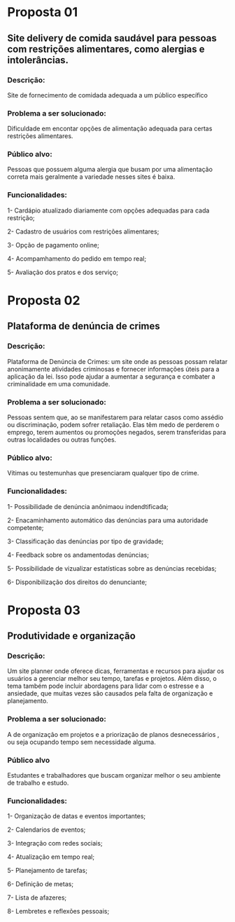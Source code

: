 # Proposta 01

## Site delivery de comida saudável para pessoas com restrições alimentares, como alergias e intolerâncias.

### Descrição: 
Site de fornecimento de comidada adequada a um público específico 

### Problema a ser solucionado:
Dificuldade em encontar opções de alimentação  adequada para certas restrições alimentares.

### Público alvo:
 Pessoas que possuem alguma alergia  que busam por uma alimentação correta mais geralmente a variedade nesses sites é baixa.

### Funcionalidades:
1- Cardápio atualizado diariamente com opções adequadas para cada restrição;

2- Cadastro de usuários com restrições alimentares;

3- Opção de pagamento online;

4- Acompamhamento do pedido em tempo real;

5- Avaliação dos pratos e dos serviço;

# Proposta 02

## Plataforma de denúncia de crimes

### Descrição:
Plataforma de Denúncia de Crimes: um site onde as pessoas possam relatar anonimamente atividades criminosas e fornecer informações úteis para a aplicação da lei. Isso pode ajudar a aumentar a segurança e combater a criminalidade em uma comunidade.

### Problema a ser solucionado:
Pessoas sentem que, ao se manifestarem para relatar casos como assédio ou discriminação, podem sofrer retaliação. Elas têm medo de perderem o emprego, terem aumentos ou promoções negados, serem transferidas para outras localidades ou outras funções.

### Público alvo:
Vítimas ou testemunhas que presenciaram qualquer tipo de crime.

### Funcionalidades:
1- Possibilidade de denúncia anônimaou indendtificada; 

2- Enacaminhamento automático das denúncias para uma autoridade competente;

3- Classificação das denúncias por  tipo de gravidade;

4- Feedback  sobre os andamentodas denúncias;

5- Possibilidade de vizualizar estatísticas sobre as denúncias recebidas;

6- Disponibilização dos direitos do denunciante;

# Proposta 03

## Produtividade e organização 

### Descrição:
Um site planner onde oferece dicas, ferramentas e recursos para ajudar os usuários a gerenciar melhor seu tempo, tarefas e projetos. Além disso, o tema também pode incluir abordagens para lidar com o estresse e a ansiedade, que muitas vezes são causados pela falta de organização e planejamento.

### Problema a ser solucionado:
A de organização em projetos e a priorização de planos desnecessários , ou seja ocupando tempo sem necessidade alguma.

### Público alvo 
 Estudantes e trabalhadores que buscam organizar melhor o seu ambiente de trabalho e estudo.

### Funcionalidades:
1- Organização de datas e eventos importantes; 

2- Calendarios de eventos; 

3- Integração com redes sociais;

4- Atualização em tempo real;

5- Planejamento de tarefas;

6- Definição de metas;

7- Lista de afazeres;

8- Lembretes e reflexões pessoais;